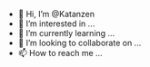 - 👋 Hi, I’m @Katanzen
- 👀 I’m interested in ...
- 🌱 I’m currently learning ...
- 💞️ I’m looking to collaborate on ...
- 📫 How to reach me ...

<!---
Katanzen/Katanzen is a ✨ special ✨ repository because its `README.md` (this file) appears on your GitHub profile.
You can click the Preview link to take a look at your changes.
--->
